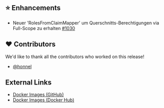 ## ⭐ Enhancements

- Neuer 'RolesFromClaimMapper' um Querschnitts-Berechtigungen via Full-Scope zu erhalten  [#1030](https://github.com/urlaubsverwaltung/zeiterfassung/issues/1030)

## ❤️ Contributors

We'd like to thank all the contributors who worked on this release!

- [@honnel](https://github.com/honnel)
## External Links

- [Docker Images (GitHub)](https://github.com/urlaubsverwaltung/zeiterfassung/pkgs/container/zeiterfassung%2Fzeiterfassung)
- [Docker Images (Docker Hub)](https://hub.docker.com/r/urlaubsverwaltung/zeiterfassung)
